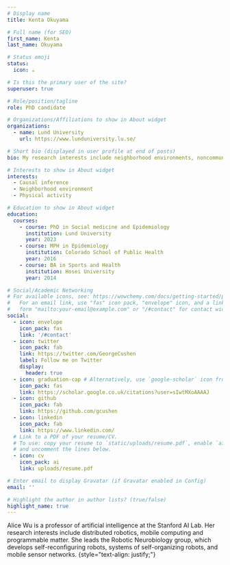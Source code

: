```yaml
---
# Display name
title: Kenta Okuyama

# Full name (for SEO)
first_name: Kenta
last_name: Okuyama

# Status emoji
status:
  icon: ☕️

# Is this the primary user of the site?
superuser: true

# Role/position/tagline
role: PhD candidate 

# Organizations/Affiliations to show in About widget
organizations:
  - name: Lund University
    url: https://www.lunduniversity.lu.se/

# Short bio (displayed in user profile at end of posts)
bio: My research interests include neighborhood environments, noncommunicable diseases, and physical activity

# Interests to show in About widget
interests:
  - Causal inference
  - Neighborhood environment
  - Physical activity

# Education to show in About widget
education:
  courses:
    - course: PhD in Social medicine and Epidemiology
      institution: Lund University
      year: 2023
    - course: MPH in Epidemiology
      institution: Colorado School of Public Health
      year: 2016
    - course: BA in Sports and Health
      institution: Hosei University
      year: 2014 

# Social/Academic Networking
# For available icons, see: https://wowchemy.com/docs/getting-started/page-builder/#icons
#   For an email link, use "fas" icon pack, "envelope" icon, and a link in the
#   form "mailto:your-email@example.com" or "/#contact" for contact widget.
social:
  - icon: envelope
    icon_pack: fas
    link: '/#contact'
  - icon: twitter
    icon_pack: fab
    link: https://twitter.com/GeorgeCushen
    label: Follow me on Twitter
    display:
      header: true
  - icon: graduation-cap # Alternatively, use `google-scholar` icon from `ai` icon pack
    icon_pack: fas
    link: https://scholar.google.co.uk/citations?user=sIwtMXoAAAAJ
  - icon: github
    icon_pack: fab
    link: https://github.com/gcushen
  - icon: linkedin
    icon_pack: fab
    link: https://www.linkedin.com/
  # Link to a PDF of your resume/CV.
  # To use: copy your resume to `static/uploads/resume.pdf`, enable `ai` icons in `params.yaml`,
  # and uncomment the lines below.
  - icon: cv
    icon_pack: ai
    link: uploads/resume.pdf

# Enter email to display Gravatar (if Gravatar enabled in Config)
email: ''

# Highlight the author in author lists? (true/false)
highlight_name: true
---
```


Alice Wu is a professor of artificial intelligence at the Stanford AI Lab. Her research interests include distributed robotics, mobile computing and programmable matter. She leads the Robotic Neurobiology group, which develops self-reconfiguring robots, systems of self-organizing robots, and mobile sensor networks.
{style="text-align: justify;"}
